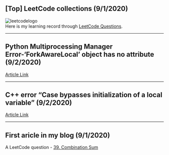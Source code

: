 ## [Top] LeetCode collections (9/1/2020)
![leetcodelogo](https://jaimecclin.github.io/blog/resources/leetcode_logo.jpeg)  
Here is my learning record through [LeetCode Questions](https://github.com/Jaimecclin/LeetCodeCollections).

---

## Python Multiprocessing Manager Error-‘ForkAwareLocal’ object has no attribute (9/2/2020)
[Article Link](https://jaimecclin.github.io/blog/articles/python-err-forkawarelocal)

---

## C++ error “Case bypasses initialization of a local variable” (9/2/2020)
[Article Link](https://jaimecclin.github.io/blog/articles/cplus2-err-casebypassesinitializationofalocalvariable)

---

## First aricle in my blog (9/1/2020)
A LeetCode question - [39. Combination Sum](https://jaimecclin.github.io/blog/articles/combination-sum)